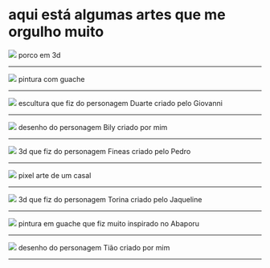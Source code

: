 

# aqui está algumas artes que me orgulho muito


  ![](https://alex3aguiar.github.io/alex3aguiar/arts/porco.jpg)
  porco em 3d

  <hr>


  ![](https://alex3aguiar.github.io/alex3aguiar/arts/azul.jpg)
  pintura com guache

  <hr>


  ![](https://alex3aguiar.github.io/alex3aguiar/arts/duarte.jpg)
  escultura  que fiz do personagem Duarte criado pelo Giovanni

  <hr>


  ![](https://alex3aguiar.github.io/alex3aguiar/arts/bily.jpg)
  desenho do personagem Bily criado por mim

  <hr>


  ![](https://alex3aguiar.github.io/alex3aguiar/arts/fineas.jpg)
  3d  que fiz do personagem Fineas criado pelo Pedro

  <hr>


  ![](https://alex3aguiar.github.io/alex3aguiar/arts/pixelart.jpg)
  pixel arte de um casal

  <hr>


  ![](https://alex3aguiar.github.io/alex3aguiar/arts/torina.jpg)
  3d  que fiz do personagem Torina criado pelo Jaqueline

  <hr>


  ![](https://alex3aguiar.github.io/alex3aguiar/arts/urubu.jpg)
  pintura em guache que fiz muito inspirado no Abaporu

  <hr>


  ![](https://alex3aguiar.github.io/alex3aguiar/arts/tiao.jpeg)
  desenho do personagem Tião criado por mim

  <hr>

